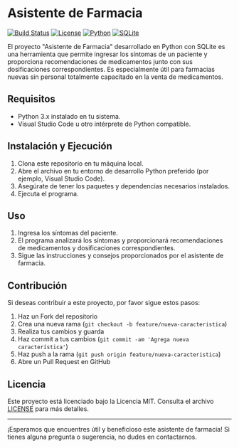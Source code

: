 # Asistente de Farmacia

[![Build Status](https://img.shields.io/travis/usuario/repo.svg?style=flat-square)](https://travis-ci.org/usuario/repo)
[![License](https://img.shields.io/badge/license-MIT-blue.svg?style=flat-square)](https://github.com/usuario/repo/blob/master/LICENSE)
[![Python](https://img.shields.io/badge/language-Python-blue.svg?style=flat-square)](https://www.python.org/)
[![SQLite](https://img.shields.io/badge/database-SQLite-blue.svg?style=flat-square)](https://www.sqlite.org/)

El proyecto "Asistente de Farmacia" desarrollado en Python con SQLite es una herramienta que permite ingresar los síntomas de un paciente y proporciona recomendaciones de medicamentos junto con sus dosificaciones correspondientes. Es especialmente útil para farmacias nuevas sin personal totalmente capacitado en la venta de medicamentos.

## Requisitos

- Python 3.x instalado en tu sistema.
- Visual Studio Code u otro intérprete de Python compatible.

## Instalación y Ejecución

1. Clona este repositorio en tu máquina local.
2. Abre el archivo en tu entorno de desarrollo Python preferido (por ejemplo, Visual Studio Code).
3. Asegúrate de tener los paquetes y dependencias necesarios instalados.
4. Ejecuta el programa.

## Uso

1. Ingresa los síntomas del paciente.
2. El programa analizará los síntomas y proporcionará recomendaciones de medicamentos y dosificaciones correspondientes.
3. Sigue las instrucciones y consejos proporcionados por el asistente de farmacia.

## Contribución

Si deseas contribuir a este proyecto, por favor sigue estos pasos:

1. Haz un Fork del repositorio
2. Crea una nueva rama (`git checkout -b feature/nueva-caracteristica`)
3. Realiza tus cambios y guarda
4. Haz commit a tus cambios (`git commit -am 'Agrega nueva característica'`)
5. Haz push a la rama (`git push origin feature/nueva-caracteristica`)
6. Abre un Pull Request en GitHub

## Licencia

Este proyecto está licenciado bajo la Licencia MIT. Consulta el archivo [LICENSE](https://github.com/usuario/repo/blob/master/LICENSE) para más detalles.

---

¡Esperamos que encuentres útil y beneficioso este asistente de farmacia! Si tienes alguna pregunta o sugerencia, no dudes en contactarnos.

